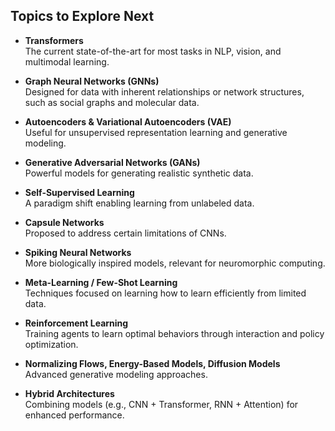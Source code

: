 ## Topics to Explore Next

- **Transformers**  
    The current state-of-the-art for most tasks in NLP, vision, and multimodal learning.

- **Graph Neural Networks (GNNs)**  
    Designed for data with inherent relationships or network structures, such as social graphs and molecular data.

- **Autoencoders & Variational Autoencoders (VAE)**  
    Useful for unsupervised representation learning and generative modeling.

- **Generative Adversarial Networks (GANs)**  
    Powerful models for generating realistic synthetic data.

- **Self-Supervised Learning**  
    A paradigm shift enabling learning from unlabeled data.

- **Capsule Networks**  
    Proposed to address certain limitations of CNNs.

- **Spiking Neural Networks**  
    More biologically inspired models, relevant for neuromorphic computing.

- **Meta-Learning / Few-Shot Learning**  
    Techniques focused on learning how to learn efficiently from limited data.

- **Reinforcement Learning**  
    Training agents to learn optimal behaviors through interaction and policy optimization.

- **Normalizing Flows, Energy-Based Models, Diffusion Models**  
    Advanced generative modeling approaches.

- **Hybrid Architectures**  
    Combining models (e.g., CNN + Transformer, RNN + Attention) for enhanced performance.
